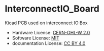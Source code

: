# InterconnectIO_Board
 Kicad PCB used on interconnect IO Box
 
 
- Hardware License: [CERN-OHL-W 2.0](https://ohwr.org/cern_ohl_w_v2.txt)
- Software License: [MIT](https://opensource.org/license/mit/)
- documentation License: [CC BY 4.0](https://creativecommons.org/licenses/by/4.0/)
